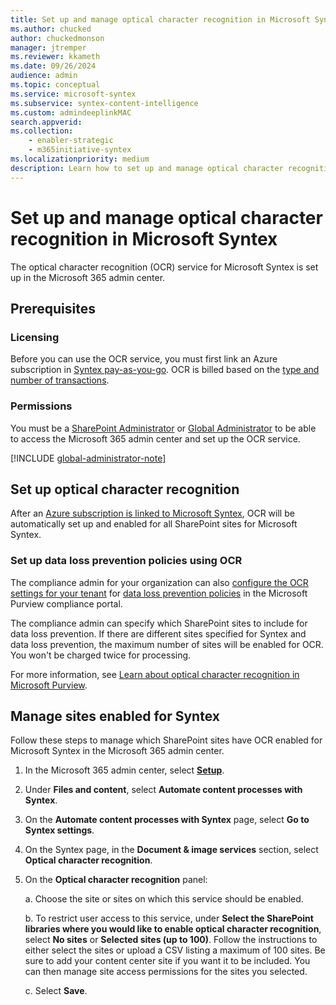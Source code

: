 ```yaml
---
title: Set up and manage optical character recognition in Microsoft Syntex
ms.author: chucked
author: chuckedmonson
manager: jtremper
ms.reviewer: kkameth
ms.date: 09/26/2024
audience: admin
ms.topic: conceptual
ms.service: microsoft-syntex
ms.subservice: syntex-content-intelligence
ms.custom: admindeeplinkMAC
search.appverid: 
ms.collection: 
    - enabler-strategic
    - m365initiative-syntex
ms.localizationpriority: medium
description: Learn how to set up and manage optical character recognition in SharePoint.
---
```


# Set up and manage optical character recognition in Microsoft Syntex

The optical character recognition (OCR) service for Microsoft Syntex is set up in the Microsoft 365 admin center.

## Prerequisites

### Licensing

Before you can use the OCR service, you must first link an Azure subscription in [Syntex pay-as-you-go](syntex-azure-billing.md). OCR is billed based on the [type and number of transactions](syntex-pay-as-you-go-services.md).

### Permissions

You must be a [SharePoint Administrator](/entra/identity/role-based-access-control/permissions-reference#sharepoint-administrator) or [Global Administrator](/entra/identity/role-based-access-control/permissions-reference#global-administrator) to be able to access the Microsoft 365 admin center and set up the OCR service.

[!INCLUDE [global-administrator-note](../includes/global-administrator-note.md)]

## Set up optical character recognition

After an [Azure subscription is linked to Microsoft Syntex](syntex-azure-billing.md), OCR will be automatically set up and enabled for all SharePoint sites for Microsoft Syntex.

### Set up data loss prevention policies using OCR

The compliance admin for your organization can also [configure the OCR settings for your tenant](../compliance/ocr-learn-about.md?#phase-3-configure-your-ocr-settings) for [data loss prevention policies](../compliance/dlp-learn-about-dlp.md) in the Microsoft Purview compliance portal.

The compliance admin can specify which SharePoint sites to include for data loss prevention. If there are different sites specified for Syntex and data loss prevention, the maximum number of sites will be enabled for OCR. You won't be charged twice for processing.

For more information, see [Learn about optical character recognition in Microsoft Purview](../compliance/ocr-learn-about.md).

## Manage sites enabled for Syntex

Follow these steps to manage which SharePoint sites have OCR enabled for Microsoft Syntex in the Microsoft 365 admin center.

1. In the Microsoft 365 admin center, select <a href="https://go.microsoft.com/fwlink/p/?linkid=2171997" target="_blank">**Setup**</a>.

2. Under **Files and content**, select **Automate content processes with Syntex**.

3. On the **Automate content processes with Syntex** page, select **Go to Syntex settings**.

4. On the Syntex page, in the **Document & image services** section, select **Optical character recognition**.

5. On the **Optical character recognition** panel:

    a. Choose the site or sites on which this service should be enabled.

    b. To restrict user access to this service, under **Select the SharePoint libraries where you would like to enable optical character recognition**, select **No sites** or **Selected sites (up to 100)**. Follow the instructions to either select the sites or upload a CSV listing a maximum of 100 sites. Be sure to add your content center site if you want it to be included. You can then manage site access permissions for the sites you selected.

    c. Select **Save**.
